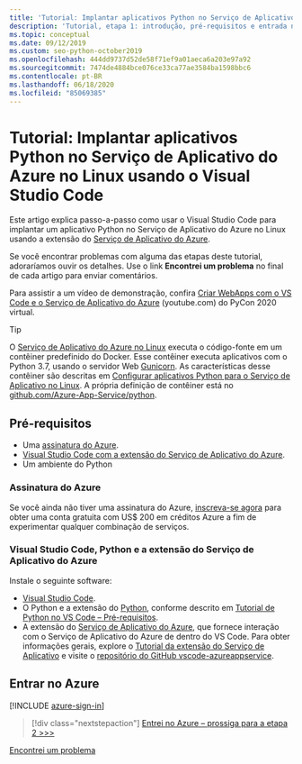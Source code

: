 ```yaml
---
title: 'Tutorial: Implantar aplicativos Python no Serviço de Aplicativo do Azure no Linux usando o Visual Studio Code'
description: 'Tutorial, etapa 1: introdução, pré-requisitos e entrada no Azure.'
ms.topic: conceptual
ms.date: 09/12/2019
ms.custom: seo-python-october2019
ms.openlocfilehash: 444dd9737d52de58f71ef9a01aeca6a203e97a92
ms.sourcegitcommit: 7474de4884bce076ce33ca77ae3584ba1598bbc6
ms.contentlocale: pt-BR
ms.lasthandoff: 06/18/2020
ms.locfileid: "85069385"
---
```

# <a name="tutorial-deploy-python-apps-to-azure-app-service-on-linux-from-visual-studio-code"></a>Tutorial: Implantar aplicativos Python no Serviço de Aplicativo do Azure no Linux usando o Visual Studio Code

Este artigo explica passo-a-passo como usar o Visual Studio Code para implantar um aplicativo Python no Serviço de Aplicativo do Azure no Linux usando a extensão do [Serviço de Aplicativo do Azure](https://marketplace.visualstudio.com/items?itemName=ms-azuretools.vscode-azureappservice).

Se você encontrar problemas com alguma das etapas deste tutorial, adoraríamos ouvir os detalhes. Use o link **Encontrei um problema** no final de cada artigo para enviar comentários.

Para assistir a um vídeo de demonstração, confira <a href="https://www.youtube.com/watch?v=dNVvFttc-sA&feature=youtu.be&ocid=AID3006292" target="_blank">Criar WebApps com o VS Code e o Serviço de Aplicativo do Azure</a> (youtube.com) do PyCon 2020 virtual.

> [!TIP]
> O [Serviço de Aplicativo do Azure no Linux](https://docs.microsoft.com/azure/app-service/containers/app-service-linux-intro) executa o código-fonte em um contêiner predefinido do Docker. Esse contêiner executa aplicativos com o Python 3.7, usando o servidor Web [Gunicorn](https://gunicorn.org). As características desse contêiner são descritas em [Configurar aplicativos Python para o Serviço de Aplicativo no Linux](https://docs.microsoft.com/azure/app-service/containers/how-to-configure-python). A própria definição de contêiner está no [github.com/Azure-App-Service/python](https://github.com/Azure-App-Service/python/tree/master/3.7).

## <a name="prerequisites"></a>Pré-requisitos

- Uma [assinatura do Azure](#azure-subscription).
- [Visual Studio Code com a extensão do Serviço de Aplicativo do Azure](#visual-studio-code-python-and-the-azure-app-service-extension).
- Um ambiente do Python

### <a name="azure-subscription"></a>Assinatura do Azure

Se você ainda não tiver uma assinatura do Azure, [inscreva-se agora](https://azure.microsoft.com/free/?utm_source=campaign&utm_campaign=vscode-tutorial-appservice-extension&mktingSource=vscode-tutorial-appservice-extension) para obter uma conta gratuita com US$ 200 em créditos Azure a fim de experimentar qualquer combinação de serviços.

### <a name="visual-studio-code-python-and-the-azure-app-service-extension"></a>Visual Studio Code, Python e a extensão do Serviço de Aplicativo do Azure

Instale o seguinte software:

- [Visual Studio Code](https://code.visualstudio.com/).
- O Python e a extensão do [Python](https://marketplace.visualstudio.com/items?itemName=ms-python.python), conforme descrito em [Tutorial de Python no VS Code – Pré-requisitos](https://code.visualstudio.com/docs/python/python-tutorial).
- A extensão do [Serviço de Aplicativo do Azure](https://marketplace.visualstudio.com/items?itemName=ms-azuretools.vscode-azureappservice), que fornece interação com o Serviço de Aplicativo do Azure de dentro do VS Code. Para obter informações gerais, explore o [Tutorial da extensão do Serviço de Aplicativo](https://code.visualstudio.com/tutorials/app-service-extension/getting-started) e visite o [repositório do GitHub vscode-azureappservice](https://github.com/Microsoft/vscode-azureappservice).

## <a name="sign-in-to-azure"></a>Entrar no Azure

[!INCLUDE [azure-sign-in](includes/azure-sign-in.md)]

> [!div class="nextstepaction"]
> [Entrei no Azure – prossiga para a etapa 2 >>>](tutorial-deploy-app-service-on-linux-02.md)

[Encontrei um problema](https://www.research.net/r/PWZWZ52?tutorial=vscode-appservice-python&step=01-verify-prerequisites)
